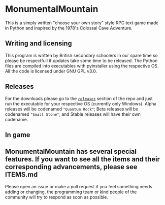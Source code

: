 # MonumentalMountain
This is a simply written "choose your own story" style RPG text game made in Python and inspired by the 1978's Colossal Cave Adventure.

## Writing and licensing

This program is written by British secondary schoolers in our spare time so please be respectfull if updates take some time to be released. The Python files are compiled into executables with pyinstaller using the respective OS. All the code is licensed under GNU GPL v3.0.

## Releases

For the downloads please go to the [*`releases`*](https://github.com/JTech-Labs/MonumentalMountain/releases) section of the repo and just run the executable for your respective OS (currently only Windows). Alpha releases will be codenamed `"Quantum Rock"`; Beta releases will be codenamed `"Small Stone"`; and Stable releases will have their own codename.

## In game
MonumentalMountain has several special features. If you want to see all the items and their corresponding advancements, please see ITEMS.md
---

Please open an issue or make a pull request if you feel something needs adding or changing, the programming team or kind people of the community will try to respond as soon as possible.
